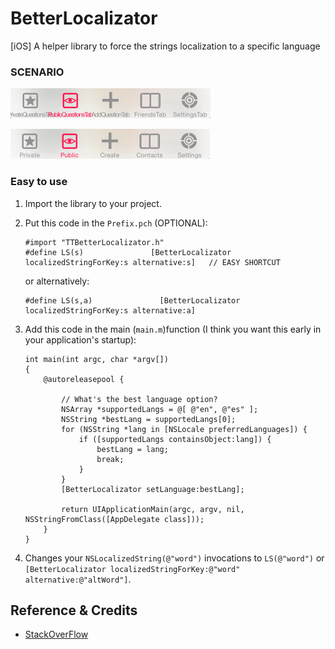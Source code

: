 BetterLocalizator
=================

[iOS] A helper library to force the strings localization to a specific language


### SCENARIO

![image](./screenshots/before.png "Before")

![image](./screenshots/after.png "After")

### Easy to use

1. Import the library to your project.

2. Put this code in the `Prefix.pch` (OPTIONAL):

    ```
    #import "TTBetterLocalizator.h"
    #define LS(s)               [BetterLocalizator localizedStringForKey:s alternative:s]   // EASY SHORTCUT
    ```
    or alternatively:
    ```
    #define LS(s,a)               [BetterLocalizator localizedStringForKey:s alternative:a]
    ```

3. Add this code in the main (`main.m`)function (I think you want this early in your application's startup):

    ```
    int main(int argc, char *argv[])
    {
        @autoreleasepool {
        
            // What's the best language option?
            NSArray *supportedLangs = @[ @"en", @"es" ];
            NSString *bestLang = supportedLangs[0];
            for (NSString *lang in [NSLocale preferredLanguages]) {
                if ([supportedLangs containsObject:lang]) {
                    bestLang = lang;
                    break;
                }
            }
            [BetterLocalizator setLanguage:bestLang];
            
            return UIApplicationMain(argc, argv, nil, NSStringFromClass([AppDelegate class]));
        }
    }
    ```

4. Changes your `NSLocalizedString(@"word")` invocations to `LS(@"word")` or `[BetterLocalizator localizedStringForKey:@"word" alternative:@"altWord"]`.


Reference & Credits
-------------------
* [StackOverFlow](http://stackoverflow.com/questions/1669645/how-to-force-nslocalizedstring-to-use-a-specific-language)


